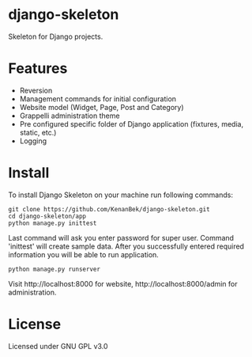 django-skeleton
===============

Skeleton for Django projects.

# Features

- Reversion
- Management commands for initial configuration
- Website model (Widget, Page, Post and Category)
- Grappelli administration theme
- Pre configured specific folder of Django application (fixtures, media, static, etc.)
- Logging

# Install

To install Django Skeleton on your machine run following commands:

    git clone https://github.com/KenanBek/django-skeleton.git
    cd django-skeleton/app
    python manage.py inittest

Last command will ask you enter password for super user. Command 'inittest' will create sample data. After you successfully entered required information you will be able to run application.

    python manage.py runserver

Visit http://localhost:8000 for website, http://localhost:8000/admin for administration.

# License

Licensed under GNU GPL v3.0